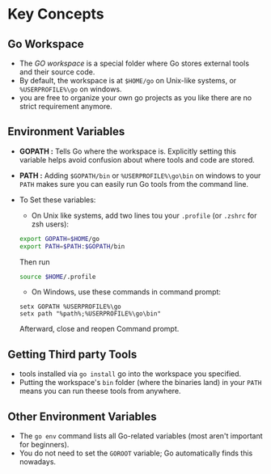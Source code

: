 # Key Concepts

## Go Workspace
- The *GO workspace* is a special folder where Go stores external tools and their source code.
- By default, the workspace is at `$HOME/go` on Unix-like systems, or `%USERPROFILE%\go` on windows.
- you are free to organize your own go projects as you like  there are no strict requirement anymore.

## Environment Variables
- **GOPATH :** Tells Go where the workspace is. Explicitly setting this variable helps avoid confusion about where tools and code are stored.
- **PATH :** Adding `$GOPATH/bin` or `%USERPROFILE%\go\bin` on windows to your `PATH` makes sure you can easily run Go tools from the command line.
- To Set these variables:
    * On Unix like systems, add two lines tou your `.profile` (or `.zshrc` for zsh users):
    ```bash
    export GOPATH=$HOME/go
    export PATH=$PATH:$GOPATH/bin
    ```
    Then run
    ```bash
    source $HOME/.profile
    ```

    * On Windows, use these commands in command prompt:
    ```
    setx GOPATH %USERPROFILE%\go
    setx path "%path%;%USERPROFILE%\go\bin"
    ```
    Afterward, close and reopen Command prompt.

## Getting Third party Tools
- tools installed via `go install` go into the workspace you specified.
- Putting the workspace's `bin` folder (where the binaries land) in your `PATH` means you can run theese tools from anywhere.

## Other Environment Variables
- The `go env` command lists all Go-related variables (most aren't important for beginners).
- You do not need to set the `GOROOT` variable; Go automatically finds this nowadays.


